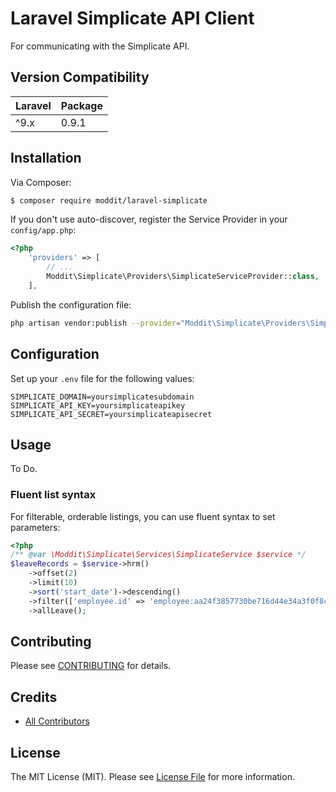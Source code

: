 # Laravel Simplicate API Client

For communicating with the Simplicate API.

## Version Compatibility

 Laravel             | Package 
:--------------------|:--------
 ^9.x                 | 0.9.1



## Installation

Via Composer:

``` bash
$ composer require moddit/laravel-simplicate
```

If you don't use auto-discover, register the Service Provider in your `config/app.php`:

```php
<?php
    'providers' => [
        // ...
        Moddit\Simplicate\Providers\SimplicateServiceProvider::class,
    ],
```


Publish the configuration file:

``` bash
php artisan vendor:publish --provider="Moddit\Simplicate\Providers\SimplicateServiceProvider"
```

## Configuration

Set up your `.env` file for the following values:

```dotenv
SIMPLICATE_DOMAIN=yoursimplicatesubdomain
SIMPLICATE_API_KEY=yoursimplicateapikey
SIMPLICATE_API_SECRET=yoursimplicateapisecret
```

## Usage

To Do.

### Fluent list syntax

For filterable, orderable listings, you can use fluent syntax to set parameters:

```php
<?php
/** @var \Moddit\Simplicate\Services\SimplicateService $service */
$leaveRecords = $service->hrm()
    ->offset(2)
    ->limit(10)
    ->sort('start_date')->descending()
    ->filter(['employee.id' => 'employee:aa24f3857730be716d44e34a3f0f8c3a'])
    ->allLeave();
```


## Contributing

Please see [CONTRIBUTING](CONTRIBUTING.md) for details.


## Credits

- [All Contributors][link-contributors]

## License

The MIT License (MIT). Please see [License File](LICENSE.md) for more information.


[link-author]: https://github.com/moddit
[link-contributors]: ../../contributors
